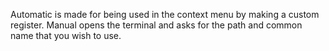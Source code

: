 Automatic is made for being used in the context menu by making a custom register.
Manual opens the terminal and asks for the path and common name that you wish to use.
